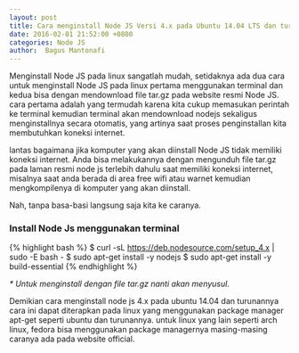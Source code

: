 ```yaml
---
layout: post
title: Cara menginstall Node JS Versi 4.x pada Ubuntu 14.04 LTS dan turunannya
date: 2016-02-01 21:52:00 +0800
categories: Node JS
author:  Bagus Mantonafi
---
```



Menginstall Node JS pada linux sangatlah mudah, setidaknya ada dua cara untuk menginstall Node JS pada linux pertama menggunakan terminal dan kedua bisa dengan mendownload file tar.gz pada website resmi Node JS. cara pertama adalah yang termudah karena kita cukup memasukan perintah ke terminal kemudian terminal akan mendownload nodejs sekaligus menginstallnya secara otomatis, yang artinya saat proses penginstallan kita membutuhkan koneksi internet. 

lantas bagaimana jika komputer yang akan diinstall Node JS tidak memiliki koneksi internet. Anda bisa melakukannya dengan mengunduh file tar.gz pada laman resmi node js terlebih dahulu saat memiliki koneksi internet, misalnya saat anda berada di area free wifi atau warnet kemudian mengkompilenya di komputer yang akan diinstall.

Nah, tanpa basa-basi langsung saja kita ke caranya.

### Install Node Js menggunakan terminal

{% highlight bash %}
$ curl -sL https://deb.nodesource.com/setup_4.x | sudo -E bash -
$ sudo apt-get install -y nodejs
$ sudo apt-get install -y build-essential
{% endhighlight %}


_* Untuk menginstall dengan file tar.gz nanti akan menyusul._

Demikian cara menginstall node js 4.x pada ubuntu 14.04 dan turunannya cara ini dapat diterapkan pada linux yang menggunakan package manager apt-get seperti ubuntu dan turunannya. untuk linux yang lain seperti arch linux, fedora bisa menggunakan package managernya masing-masing caranya ada pada website official.

